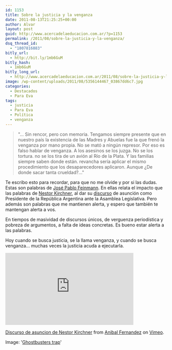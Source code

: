 ```yaml
---
id: 1153
title: Sobre la justicia y la venganza
date: 2011-08-13T21:25:25+00:00
author: Alvar
layout: post
guid: http://www.acercadelaeducacion.com.ar/?p=1153
permalink: /2011/08/sobre-la-justicia-y-la-venganza/
dsq_thread_id:
  - "1807816883"
bitly_url:
  - http://bit.ly/1mb6GuM
bitly_hash:
  - 1mb6GuM
bitly_long_url:
  - http://www.acercadelaeducacion.com.ar/2011/08/sobre-la-justicia-y-la-venganza/
image: /wp-content/uploads/2011/08/5356144467_03867dd6c7.jpg
categories:
  - Destacados
  - Para Eva
tags:
  - justicia
  - Para Eva
  - Política
  - venganza
---
```

<blockquote>"... Sin rencor, pero con memoria. Tengamos siempre presente que en nuestro país la existencia de las Madres y Abuelas fue la que frenó la venganza por mano propia. No se mató a ningún represor. Por eso es falso hablar de venganza. A los asesinos se los juzga. No se los tortura. no se los tira de un avión al Río de la Plata. Y las familias siempre saben donde están. revancha sería aplicar el mismo procedimiento que los desaparecedores aplicaron. Aunque ¿De donde sacar tanta crueldad?..."</blockquote>
Te escribo esto para recordar, para que no me olvide y por si las dudas. Estas son palabras de <a title="Página de feinmann en wikipedia" href="http://es.wikipedia.org/wiki/Jos%C3%A9_Pablo_Feinmann">José Pablo Feinmann</a>. En ellas relata el impacto que las palabras de <a title="Página de Nestor kirchner en wikipedia" href="http://es.wikipedia.org/wiki/N%C3%A9stor_Kirchner">Nestor Kirchner</a>, al dar su <a title="Discurso de Asunción en la Página de Anibal Fernandez" href="http://www.anibalfernandez.com.ar/index.php/te-lo-digo-yo/esto-es-asi/645">discurso</a> de asunción como Presidente de la República Argentina ante la Asamblea Legislativa. Pero además son palabras que me mantienen alerta, y espero que también te mantengan alerta a vos.

En tiempos de masividad de discursos únicos, de verguenza periodística y pobreza de argumentos, a falta de ideas concretas. Es bueno estar alerta a las palabras.

Hoy cuando se busca justicia, se la llama venganza, y cuando se busca venganza... muchas veces la justicia acuda a ejecutarla.
<iframe src="http://player.vimeo.com/video/22973522?title=0&amp;byline=0&amp;portrait=0" frameborder="0" width="400" height="225"></iframe>

<a href="http://vimeo.com/22973522">Discurso de asuncion de Nestor Kirchner</a> from <a href="http://vimeo.com/user3750763">Anibal Fernandez</a> on <a href="http://vimeo.com">Vimeo</a>.

Image: '<a href="http://www.flickr.com/photos/8344872@N05/5356144467">Ghostbusters trap</a>'

&nbsp;